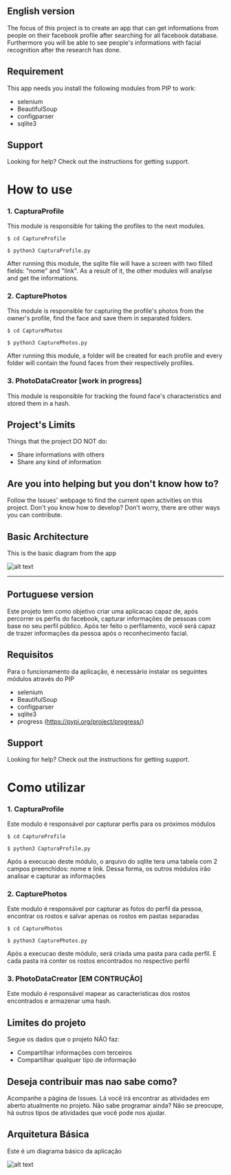 ## English version
The focus of this project is to create an app that can get informations from people on their facebook profile after searching for all facebook database.
Furthermore you will be able to see people's informations with facial recognition after the research has done.

## Requirement
This app needs you install the following modules from PIP to work:
- selenium
- BeautifulSoup
- configparser
- sqlite3

## Support
Looking for help? Check out the instructions for getting support.

# How to use
### 1. CapturaProfile
This module is responsible for taking the profiles to the next modules.

```console
$ cd CaptureProfile
```
```console
$ python3 CapturaProfile.py
```

After running this module, the sqlite file will have a screen with two filled fields: "nome" and "link". As a result of it, the other modules will analyse and get the informations.

### 2. CapturePhotos
This module is responsible for capturing the profile's photos from the owner's profile, find the face and save them in separated folders.

```console
$ cd CapturePhotos
```
```console
$ python3 CapturePhotos.py
```

After running this module, a folder will be created for each profile and every folder will contain the found faces from their respectively profiles. 

### 3. PhotoDataCreator [work in progress]
This module is responsible for tracking the found face's characteristics and stored them in a hash.

## Project's Limits
Things that the project DO NOT do:
- Share informations with others
- Share any kind of information


## Are you into helping but you don't know how to?

Follow the Issues' webpage to find the current open activities on this project.
Don't you know how to develop? Don't worry, there are other ways you can contribute.

## Basic Architecture
This is the basic diagram from the app

![alt text](https://raw.githubusercontent.com/hugohfsouza/GodEye/main/Documentation/DiagramGodEye.png?raw=true)

---

## Portuguese version
Este projeto tem como objetivo criar uma aplicacao capaz de, após percorrer os perfis do facebook, capturar informações de pessoas com base no seu perfil público. Após ter feito o perfilamento, você será capaz de trazer informações da pessoa após o reconhecimento facial. 

## Requisitos
Para o funcionamento da aplicação, é necessário instalar os seguintes módulos através do PIP
- selenium
- BeautifulSoup
- configparser
- sqlite3
- progress (https://pypi.org/project/progress/)

## Support
Looking for help? Check out the instructions for getting support.


# Como utilizar
### 1. CapturaProfile
Este modulo é responsável por capturar perfis para os próximos módulos

```console
$ cd CaptureProfile
```
```console
$ python3 CapturaProfile.py
```

Após a execucao deste módulo, o arquivo do sqlite tera uma tabela com 2 campos preenchidos: nome e link. Dessa forma, os outros módulos irão analisar e capturar as informações 


### 2. CapturePhotos
Este modulo é responsável por capturar as fotos do perfil da pessoa, encontrar os rostos e salvar apenas os rostos em pastas separadas

```console
$ cd CapturePhotos
```
```console
$ python3 CapturePhotos.py
```

Após a execucao deste módulo, será criada uma pasta para cada perfil. E cada pasta irá conter os rostos encontrados no respectivo perfil

### 3. PhotoDataCreator [EM CONTRUÇÃO]
Este modulo é responsável mapear as caracteristicas dos rostos encontrados e armazenar uma hash.


## Limites do projeto
Segue os dados que o projeto NÃO faz:
- Compartilhar informações com terceiros
- Compartilhar qualquer tipo de informação


## Deseja contribuir mas nao sabe como?

Acompanhe a página de Issues. Lá você irá encontrar as atividades em aberto atualmente no projeto. 
Não sabe programar ainda? Não se preocupe, há outros tipos de atividades que você pode nos ajudar. 


## Arquitetura Básica
Este é um diagrama básico da aplicação

![alt text](https://raw.githubusercontent.com/hugohfsouza/GodEye/main/Documentation/DiagramGodEye.png?raw=true)
